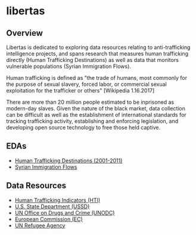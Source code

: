 # libertas

## Overview

Libertas is dedicated to exploring data resources relating to anti-trafficking intelligence projects, and spans research that measures human trafficking directly (Human Trafficking Destinations) as well as data that monitors vulnerable populations (Syrian Immigration Flows). 

Human trafficking is defined as "the trade of humans, most commonly for the purpose of sexual slavery, forced labor, or commercial sexual exploitation for the trafficker or others" [Wikipedia 1.16.2017]

There are more than 20 million people estimated to be inprisoned as modern-day slaves. Given the nature of the black market, data collection can be difficult as well as the establishment of international standards for tracking trafficking activity, establishing and enforcing legislation, and developing open source technology to free those held captive. 

## EDAs

* [Human Trafficking Destinations (2001-2011)](https://siokcronin.github.io/libertas/HumanTraffickingDestinations/index.html)
* [Syrian Immigration Flows](https://www.kaggle.com/siokcronin/syrian-immigration-flows)

## Data Resources

* [Human Trafficking Indicators (HTI)](https://humantraffickingindicators.org/)
* [U.S. State Department (USSD)](https://2001-2009.state.gov/g/tip/rls/fs/07/83371.html)
* [UN Office on Drugs and Crime (UNODC)](http://www.unodc.org/unodc/en/human-trafficking/global-report-on-trafficking-in-persons.html)
* [European Commission (EC)](https://ec.europa.eu/anti-trafficking/eu-policy/eurostat-first-eu-statistical-data-report_en)
* [UN Refugee Agency](http://www.unhcr.org/en-us)




